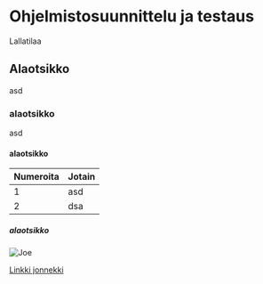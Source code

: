 # Ohjelmistosuunnittelu ja testaus

Lallatilaa

## Alaotsikko
asd
### alaotsikko
asd
#### alaotsikko

|Numeroita|Jotain|
|:--|:--|
|1|asd|
|2|dsa|

##### alaotsikko
![Joe](http://i.imgur.com/7P2v384.jpg)

[Linkki jonnekki](https://www.reddit.com/)

